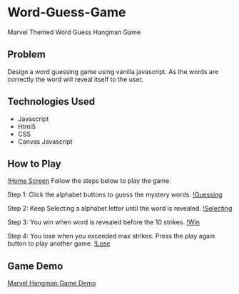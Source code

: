# Word-Guess-Game
Marvel Themed Word Guess Hangman Game

## Problem
Design a word guessing game using vanilla javascript. As the words are correctly the word will reveal itself to the user.

## Technologies Used
 * Javascript
 * Html5
 * CSS
 * Canvas Javascript
 
## How to Play
[!Home Screen]()
Follow the steps below to play the game.

Step 1: Click the alphabet buttons to guess the mystery words. 
[!Guessing]()

Step 2: Keep Selecting a alphabet letter until the word is revealed.
[!Selecting]()

Step 3: You win when word is revealed before the 10 strikes.
[!Win]()

Step 4: You lose when you exceeded max strikes. Press the play again button to play another game.
[!Lose]()

## Game Demo
[Marvel Hangman Game Demo](https://jterry149.github.io/Word-Guess-Game/)

